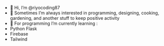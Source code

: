 - 👋 Hi, I’m @riyocoding87
- 👀 Sometimes I’m always interested in programming, designing, cooking, gardening, and another stuff to keep positive activity 
- 🌱 For programming I’m currently learning :
- Python Flask
- Firebase
- Tailwind

<!---
riyocoding87/riyocoding87 is a ✨ special ✨ repository because its `README.md` (this file) appears on your GitHub profile.
You can click the Preview link to take a look at your changes.
--->
